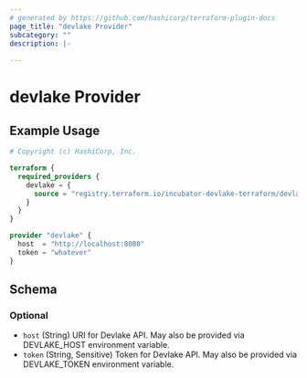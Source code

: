 ```yaml
---
# generated by https://github.com/hashicorp/terraform-plugin-docs
page_title: "devlake Provider"
subcategory: ""
description: |-
  
---
```


# devlake Provider



## Example Usage

```terraform
# Copyright (c) HashiCorp, Inc.

terraform {
  required_providers {
    devlake = {
      source = "registry.terraform.io/incubator-devlake-terraform/devlake"
    }
  }
}

provider "devlake" {
  host  = "http://localhost:8080"
  token = "whatever"
}
```

<!-- schema generated by tfplugindocs -->
## Schema

### Optional

- `host` (String) URI for Devlake API. May also be provided via DEVLAKE_HOST environment variable.
- `token` (String, Sensitive) Token for Devlake API. May also be provided via DEVLAKE_TOKEN environment variable.
